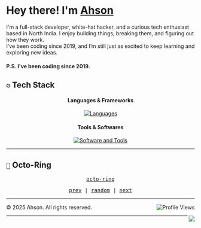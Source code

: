 # Hey there! I'm [Ahson](https://ahson01.github.io)

I'm a full-stack developer, white-hat hacker, and a curious tech enthusiast based in North India. I enjoy building things, breaking them, and figuring out how they work.  
I’ve been coding since 2019, and I’m still just as excited to keep learning and exploring new ideas.

#### P.S. I've been coding since 2019.

## ```⚙️``` Tech Stack

<h4 align="center">Languages & Frameworks</h4>

<div align="center">
  <a href="https://skillicons.dev" target="_blank">
    <img src="https://skillicons.dev/icons?i=js,python,java,cpp,r,ruby,rust,html,css,tailwind,jquery,react,nodejs,django,dotnet&theme=dark" alt="Languages" />
  </a>
</div>

<h4 align="center">Tools & Softwares</h4>

<div align="center">
  <a href="https://skillicons.dev" target="_blank">
    <img src="https://skillicons.dev/icons?i=docker,figma,vim,github,git,postman&theme=dark" alt="Software and Tools" />
  </a>
</div>

---

## ```🔗``` Octo-Ring

<p align="center">
  <samp>
    <a href="https://octo-ring.com/">octo-ring</a>
  </samp>
</p>

<p align="center">
  <samp>
    <a href="https://octo-ring.com/p/ahson01/prev">prev</a> |
    <a href="https://octo-ring.com/p/ahson01/random">random</a> |
    <a href="https://octo-ring.com/p/ahson01/next">next</a>
  </samp>
</p>

---

<p align="center"> <img align="right" src="https://komarev.com/ghpvc/?username=ahson01&style=for-the-badge" alt="Profile Views"> </p>

<footer> <p>&copy; 2025 Ahson. All rights reserved.</p> </footer>

<a href="https://discord.com/users/1358124434732613862"> <img align="right" src="http://dcbadge.limes.pink/api/shield/1358124434732613862?theme=discord-inverted"> </a> 

---
